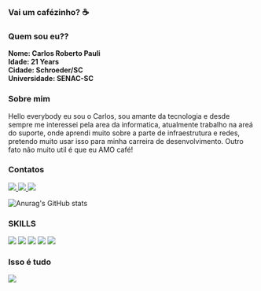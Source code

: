 ### Vai um cafézinho? ☕ 

### Quem sou eu??

<strong> Nome: Carlos Roberto Pauli </strong> <br>
<strong> Idade: 21 Years </strong> <br>
<strong> Cidade: Schroeder/SC </strong> <br>
<strong> Universidade: SENAC-SC  </strong> <br>


  
### Sobre mim
<p> 
  Hello everybody eu sou o Carlos, sou amante da tecnologia e desde sempre me interessei pela area da informatica, atualmente trabalho na areá do suporte, onde aprendi muito sobre a parte de infraestrutura e redes, pretendo muito usar isso para minha carreira de desenvolvimento. Outro fato não muito util é que eu AMO café! 
</p>
  


### Contatos 

<a href="https://github.com/carlosPauli"> <img src="https://img.shields.io/badge/GitHub-100000?style=for-the-badge&logo=github&logoColor=white"> </a>
<a href="https://www.linkedin.com/in/carlos-pauli-728939184/"> <img src="https://img.shields.io/badge/LinkedIn-0077B5?style=for-the-badge&logo=linkedin&logoColor=white"> </a>
<a href=""> <img src="https://img.shields.io/badge/Instagram-E4405F?style=for-the-badge&logo=instagram&logoColor=white"> </a>

![Anurag's GitHub stats](https://github-readme-stats.vercel.app/api?username=carlosPauli&theme=tokyonight)


### SKILLS
<div style="display: inline-block">
<img src="https://img.shields.io/badge/HTML5-E34F26?style=for-the-badge&logo=html5&logoColor=white">
<img src="https://img.shields.io/badge/CSS3-1572B6?style=for-the-badge&logo=css3&logoColor=white">
<img src="https://img.shields.io/badge/JavaScript-F7DF1E?style=for-the-badge&logo=javascript&logoColor=black">
<img src="https://img.shields.io/badge/C%23-239120?style=for-the-badge&logo=c-sharp&logoColor=white">
<img src="https://img.shields.io/badge/PostgreSQL-316192?style=for-the-badge&logo=postgresql&logoColor=white">
</div>

### Isso é tudo 

<img src="https://i.pinimg.com/originals/0f/ab/3e/0fab3e4f7e9e7d3f199c49f10308ac05.gif">


